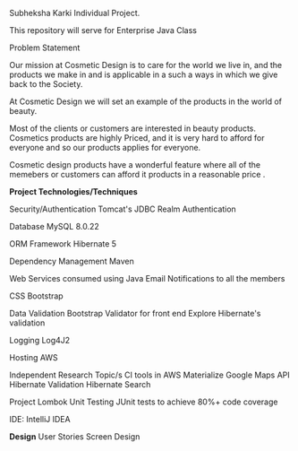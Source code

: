 Subheksha Karki Individual Project.

This repository will serve for Enterprise Java Class

Problem Statement

Our mission at Cosmetic Design is to care for the world we live in, and the products we make in and is applicable in a  such a ways in which we give back to the Society.

At Cosmetic Design we will set an example of the products in the world of beauty.

Most of the clients or customers are interested in beauty products.
Cosmetics  products are  highly Priced, and it is very hard to afford for everyone and so our products applies for everyone.

Cosmetic design products have a wonderful feature where all of the memebers or customers  can afford it products  in a
reasonable price . 

**Project Technologies/Techniques**

Security/Authentication
    Tomcat's JDBC Realm Authentication

Database
    MySQL 8.0.22

ORM Framework
    Hibernate 5

Dependency Management
    Maven

Web Services consumed using Java
    Email Notifications to all the members

CSS
    Bootstrap

Data Validation
    Bootstrap Validator for front end
    Explore Hibernate's validation

Logging
    Log4J2

Hosting
    AWS

Independent Research Topic/s
    CI tools in AWS
    Materialize
    Google Maps API
    Hibernate Validation
    Hibernate Search

Project Lombok
Unit Testing
    JUnit tests to achieve 80%+ code coverage

IDE: IntelliJ IDEA

**Design**
User Stories
Screen Design







